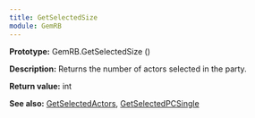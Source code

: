 ```yaml
---
title: GetSelectedSize
module: GemRB
---
```


**Prototype:** GemRB.GetSelectedSize ()

**Description:** Returns the number of actors selected in the party.

**Return value:** int

**See also:** [GetSelectedActors](GetSelectedActors.md), [GetSelectedPCSingle](GetSelectedPCSingle.md)
